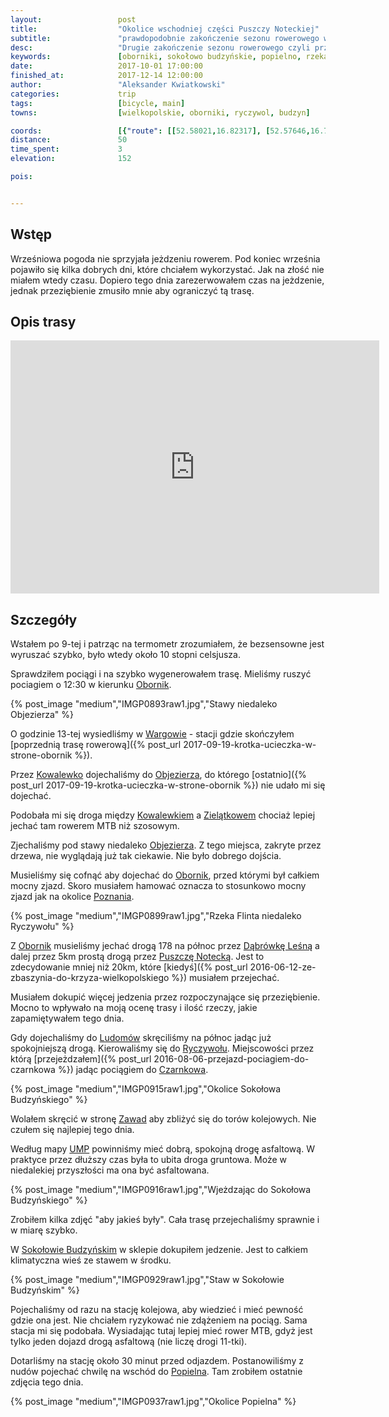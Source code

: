 ```yaml
---
layout:                 post
title:                  "Okolice wschodniej części Puszczy Noteckiej"
subtitle:               "prawdopodobnie zakończenie sezonu rowerowego w 2017 roku"
desc:                   "Drugie zakończenie sezonu rowerowego czyli przejazd z Wargowa przez Oborniki do Sokołowa Budzyńskiego."
keywords:               [oborniki, sokołowo budzyńskie, popielno, rzeka flinta]
date:                   2017-10-01 17:00:00
finished_at:            2017-12-14 12:00:00
author:                 "Aleksander Kwiatkowski"
categories:             trip
tags:                   [bicycle, main]
towns:                  [wielkopolskie, oborniki, ryczywol, budzyn]

coords:                 [{"route": [[52.58021,16.82317], [52.57646,16.79493], [52.59059,16.77948], [52.59679,16.76566], [52.60388,16.76257], [52.59935,16.75107], [52.60467,16.76506], [52.64031,16.80892], [52.64567,16.80987], [52.64624,16.80420], [52.67170,16.80935], [52.68341,16.80849], [52.69751,16.82592], [52.73780,16.83424], [52.75599,16.81982], [52.81184,16.83647], [52.81605,16.84059], [52.82917,16.89827], [52.84467,16.93956], [52.83705,16.97320], [52.83705,16.99389]], "type": "bicycle"}]
distance:               50
time_spent:             3
elevation:              152  

pois:


---
```


[wiki-oborniki]: https://pl.wikipedia.org/wiki/Oborniki
[wiki-wargowo]: https://pl.wikipedia.org/wiki/Wargowo_(wojew%C3%B3dztwo_wielkopolskie)
[wiki-kowalewko]: https://pl.wikipedia.org/wiki/Kowalewko_(powiat_obornicki)
[wiki-objezierze]: https://pl.wikipedia.org/wiki/Objezierze_(wojew%C3%B3dztwo_wielkopolskie)
[wiki-zielotkowo]: https://pl.wikipedia.org/wiki/Ziel%C4%85tkowo_(wojew%C3%B3dztwo_wielkopolskie)
[wiki-poznan]: https://pl.wikipedia.org/wiki/Pozna%C5%84
[wiki-dabrowka-lesna]: https://pl.wikipedia.org/wiki/D%C4%85browa_Le%C5%9Bna
[wiki-puszcza-notecka]: https://pl.wikipedia.org/wiki/Puszcza_Notecka
[wiki-ludomy]: https://pl.wikipedia.org/wiki/Ludomy_(wie%C5%9B_w_wojew%C3%B3dztwie_wielkopolskim)
[wiki-ryczywol]: https://pl.wikipedia.org/wiki/Ryczyw%C3%B3%C5%82_(wojew%C3%B3dztwo_wielkopolskie)
[wiki-czarnkow]: https://pl.wikipedia.org/wiki/Czarnk%C3%B3w
[wiki-zawady]: https://pl.wikipedia.org/wiki/Zawady_(powiat_obornicki)
[wiki-sokolowo-budzynskie]: https://pl.wikipedia.org/wiki/Soko%C5%82owo_Budzy%C5%84skie
[wiki-popielno]: https://pl.wikipedia.org/wiki/Popielno_(wojew%C3%B3dztwo_wielkopolskie)

[ump]: http://mapa.ump.waw.pl/ump-www/

Wstęp
-----

Wrześniowa pogoda nie sprzyjała jeżdzeniu rowerem. Pod koniec września pojawiło się
kilka dobrych dni, które chciałem wykorzystać. Jak na złość nie miałem wtedy czasu.
Dopiero tego dnia zarezerwowałem czas na jeżdzenie, jednak przeziębienie zmusiło
mnie aby ograniczyć tą trasę.

Opis trasy
----------

<iframe height='405' width='590' frameborder='0' allowtransparency='true' scrolling='no' src='https://www.strava.com/activities/1210392971/embed/3ba7b4f856b3b60f45c37802811a2010fd18bced'></iframe>

Szczegóły
---------

Wstałem po 9-tej i patrząc na termometr zrozumiałem, że bezsensowne jest wyruszać szybko,
było wtedy około 10 stopni celsjusza.

Sprawdziłem pociągi i na szybko wygenerowałem trasę. Mieliśmy ruszyć pociagiem o 12:30
w kierunku [Obornik][wiki-oborniki].

{% post_image "medium","IMGP0893raw1.jpg","Stawy niedaleko Objezierza" %}

O godzinie 13-tej wysiedliśmy w [Wargowie][wiki-wargowo] - stacji
gdzie skończyłem
[poprzednią trasę rowerową]({% post_url 2017-09-19-krotka-ucieczka-w-strone-obornik %}).

Przez [Kowalewko][wiki-kowalewko] dojechaliśmy do [Objezierza][wiki-objezierze],
do którego [ostatnio]({% post_url 2017-09-19-krotka-ucieczka-w-strone-obornik %})
nie udało mi się dojechać.

Podobała mi się droga między [Kowalewkiem][wiki-kowalewko] a [Zielątkowem][wiki-zielotkowo]
chociaż lepiej jechać tam rowerem MTB niż szosowym.

Zjechaliśmy pod stawy niedaleko [Objezierza][wiki-objezierze]. Z tego miejsca,
zakryte przez drzewa, nie wyglądają już tak ciekawie. Nie było dobrego dojścia.

Musieliśmy się cofnąć aby dojechać do [Obornik][wiki-oborniki], przed którymi
był całkiem mocny zjazd. Skoro musiałem hamować oznacza to stosunkowo
mocny zjazd jak na okolice [Poznania][wiki-poznan].

{% post_image "medium","IMGP0899raw1.jpg","Rzeka Flinta niedaleko Ryczywołu" %}

Z [Obornik][wiki-oborniki] musieliśmy jechać drogą 178 na północ przez
[Dąbrówkę Leśną][wiki-dabrowka-lesna] a dalej przez 5km prostą drogą
przez [Puszczę Notecką][wiki-puszcza-notecka]. Jest to
zdecydowanie mniej niż 20km, które
[kiedyś]({% post_url 2016-06-12-ze-zbaszynia-do-krzyza-wielkopolskiego %})
musiałem przejechać.

Musiałem dokupić więcej jedzenia przez rozpoczynające się przeziębienie.
Mocno to wpływało na moją ocenę trasy i ilość rzeczy, jakie zapamiętywałem
tego dnia.

Gdy dojechaliśmy do [Ludomów][wiki-ludomy] skręciliśmy na północ
jadąc już spokojniejszą drogą. Kierowaliśmy się do [Ryczywołu][wiki-ryczywol].
Miejscowości przez którą
[przejeżdzałem]({% post_url 2016-08-06-przejazd-pociagiem-do-czarnkowa %})
jadąc pociągiem do [Czarnkowa][wiki-czarnkow].

{% post_image "medium","IMGP0915raw1.jpg","Okolice Sokołowa Budzyńskiego" %}

Wolałem skręcić w stronę [Zawad][wiki-zawady] aby zbliżyć się do
torów kolejowych. Nie czułem się najlepiej tego dnia.

Według mapy [UMP][ump] powinniśmy mieć dobrą, spokojną drogę asfaltową.
W praktyce przez dłuższy czas była to ubita droga gruntowa. Może w niedalekiej
przyszłości ma ona być asfaltowana.

{% post_image "medium","IMGP0916raw1.jpg","Wjeżdzając do Sokołowa Budzyńskiego" %}

Zrobiłem kilka zdjęć "aby jakieś były". Cała trasę przejechaliśmy sprawnie
i w miarę szybko.

W [Sokołowie Budzyńskim][wiki-sokolowo-budzynskie] w sklepie dokupiłem
jedzenie. Jest to całkiem klimatyczna wieś ze stawem w środku.

{% post_image "medium","IMGP0929raw1.jpg","Staw w Sokołowie Budzyńskim" %}

Pojechaliśmy od razu na stację kolejowa, aby wiedzieć i mieć pewność gdzie ona
jest. Nie chciałem ryzykować nie zdążeniem na pociąg. Sama stacja mi się podobała.
Wysiadając tutaj lepiej mieć rower MTB, gdyż jest tylko jeden dojazd drogą
asfaltową (nie liczę drogi 11-tki).

Dotarliśmy na stację około 30 minut przed odjazdem. Postanowiliśmy z nudów
pojechać chwilę
na wschód do [Popielna][wiki-popielno]. Tam zrobiłem ostatnie zdjęcia
tego dnia.

{% post_image "medium","IMGP0937raw1.jpg","Okolice Popielna" %}

